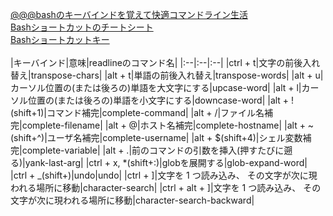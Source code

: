 [@@@bashのキーバインドを覚えて快適コマンドライン生活](https://unskilled.site/bash%E3%81%AE%E3%82%AD%E3%83%BC%E3%83%90%E3%82%A4%E3%83%B3%E3%83%89%E3%82%92%E8%A6%9A%E3%81%88%E3%81%A6%E5%BF%AB%E9%81%A9%E3%82%B3%E3%83%9E%E3%83%B3%E3%83%89%E3%83%A9%E3%82%A4%E3%83%B3%E7%94%9F/)<br/>
[Bashショートカットのチートシート](https://qiita.com/rma/items/b718ff398a7b1e16557c)<br>
[Bashショートカットキー](https://qiita.com/takayu90/items/011a674b0a903572a50c)<br>
<br>
|キーバインド|意味|readlineのコマンド名|
|:--|:--|:--|
|ctrl + t|文字の前後入れ替え|transpose-chars|
|alt + t|単語の前後入れ替え|transpose-words|
|alt + u|カーソル位置の(または後ろの)単語を大文字にする|upcase-word|
|alt + l|カーソル位置の(または後ろの)単語を小文字にする|downcase-word|
|alt + !(shift+1)|コマンド補完|complete-command|
|alt + /|ファイル名補完|complete-filename|
|alt + @|ホスト名補完|complete-hostname|
|alt + ~(shift+^)|ユーザ名補完|complete-username|
|alt + $(shift+4)|シェル変数補完|complete-variable|
|alt + .|前のコマンドの引数を挿入(押すたびに遡る)|yank-last-arg|
|ctrl + x, *(shift+:)|globを展開する|glob-expand-word|
|ctrl + _(shift+\)|undo|undo|
|ctrl + ]|文字を 1 つ読み込み、 その文字が次に現われる場所に移動|character-search|
|ctrl + alt + ]|文字を 1 つ読み込み、 その文字が次に現われる場所に移動|character-search-backward|
